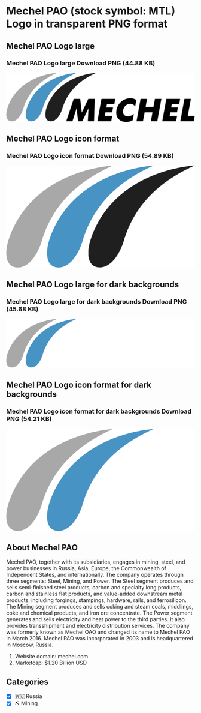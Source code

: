 # Mechel PAO (stock symbol: MTL) Logo in transparent PNG format

## Mechel PAO Logo large

### Mechel PAO Logo large Download PNG (44.88 KB)

![Mechel PAO Logo large Download PNG (44.88 KB)](/img/orig/MTL_BIG-3fb1bdf3.png)

## Mechel PAO Logo icon format

### Mechel PAO Logo icon format Download PNG (54.89 KB)

![Mechel PAO Logo icon format Download PNG (54.89 KB)](/img/orig/MTL-d264e4c7.png)

## Mechel PAO Logo large for dark backgrounds

### Mechel PAO Logo large for dark backgrounds Download PNG (45.68 KB)

![Mechel PAO Logo large for dark backgrounds Download PNG (45.68 KB)](/img/orig/MTL_BIG.D-52d8ead5.png)

## Mechel PAO Logo icon format for dark backgrounds

### Mechel PAO Logo icon format for dark backgrounds Download PNG (54.21 KB)

![Mechel PAO Logo icon format for dark backgrounds Download PNG (54.21 KB)](/img/orig/MTL.D-d01dc806.png)

## About Mechel PAO

Mechel PAO, together with its subsidiaries, engages in mining, steel, and power businesses in Russia, Asia, Europe, the Commonwealth of Independent States, and internationally. The company operates through three segments: Steel, Mining, and Power. The Steel segment produces and sells semi-finished steel products, carbon and specialty long products, carbon and stainless flat products, and value-added downstream metal products, including forgings, stampings, hardware, rails, and ferrosilicon. The Mining segment produces and sells coking and steam coals, middlings, coke and chemical products, and iron ore concentrate. The Power segment generates and sells electricity and heat power to the third parties. It also provides transshipment and electricity distribution services. The company was formerly known as Mechel OAO and changed its name to Mechel PAO in March 2016. Mechel PAO was incorporated in 2003 and is headquartered in Moscow, Russia.

1. Website domain: mechel.com
2. Marketcap: $1.20 Billion USD


## Categories
- [x] 🇷🇺 Russia
- [x] ⛏️ Mining
